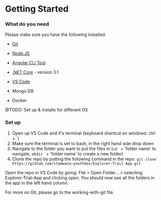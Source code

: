 # Getting Started

### What do you need

Please make sure you have the following installed:

* [Git](https://git-scm.com/downloads)
* [Node.JS](https://nodejs.org/en/)
* [Angular CLI Tool](https://cli.angular.io/)
* [.NET Core](https://dotnet.microsoft.com/download) - version 3.1
* [VS Code](https://code.visualstudio.com/)

* Mongo DB
* Docker

@TODO: Set up & installs for different OS

### Set up

1. Open up VS Code and it's terminal (keyboard shortcut on windows: ctrl + `)
2. Make sure the terminal is set to bash, in the right hand side drop down
3. Navigate to the folder you want to put the files in (`cd ` + 'folder name' to navigate, `mkdir ` + 'folder name' to create a new folder)
4. Clone the repo by putting the following command in the repo: `git clone https://github.com/stemwana-youthdev/Explorer-Trail-App.git`

Open the repo in VS Code by going: File > Open Folder... > selecting Explorer-Trial-App and clicking open. You should now see all the folders in the app in the left hand column.

For more on Git, please go to the working-with-git file.
